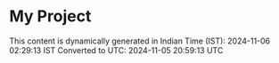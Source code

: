 # My Project

This content is dynamically generated in Indian Time (IST): 2024-11-06 02:29:13 IST
Converted to UTC: 2024-11-05 20:59:13 UTC
